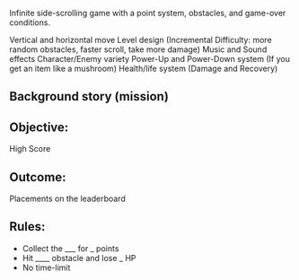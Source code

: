 Infinite side-scrolling game with a point system, obstacles, and game-over conditions.



Vertical and horizontal move
Level design (Incremental Difficulty: more random obstacles, faster scroll, take more damage)
Music and Sound effects
Character/Enemy variety
Power-Up and Power-Down system (If you get an item like a mushroom)
Health/life system (Damage and Recovery)

## Background story (mission)


## Objective: 
High Score

## Outcome: 
Placements on the leaderboard


## Rules: 
- Collect the ___ for _ points
- Hit ____ obstacle and lose _ HP
- No time-limit